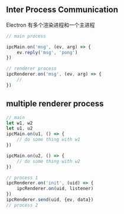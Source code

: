 ## Inter Process Communication
Electron 有多个渲染进程和一个主进程

```js
// main process

ipcMain.on('msg', (ev, arg) => {
    ev.reply('msg', 'pong')
})

// renderer process
ipcRenderer.on('msg', (ev, arg) => {
    //
})
```

## multiple renderer process
```js
// main
let w1, w2
let u1, u2
ipcMain.on(u1, () => {
    // do some thing with w1
})

ipcMain.on(u2, () => {
    // do some thing with w2
})

// process 1
ipcRenderer.on('init', (uid) => {
    ipcRenderer.on(uid, listener)
})
ipcRenderer.send(uid, {ev, data})
// process 2
```
